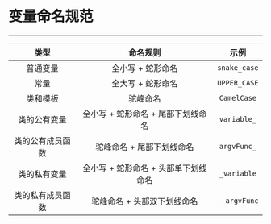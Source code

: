 # 变量命名规范

---

|       类型       |               命名规则               |     示例     |
| :--------------: | :----------------------------------: | :----------: |
|     普通变量     |          全小写 + 蛇形命名           | `snake_case` |
|       常量       |          全大写 + 蛇形命名           | `UPPER_CASE` |
|     类和模板     |               驼峰命名               | `CamelCase`  |
|   类的公有变量   |  全小写 + 蛇形命名 + 尾部下划线命名  | `variable_`  |
| 类的公有成员函数 |      驼峰命名 + 尾部下划线命名       | `argvFunc_`  |
|   类的私有变量   | 全小写 + 蛇形命名 + 头部单下划线命名 | `_variable`  |
| 类的私有成员函数 |     驼峰命名 + 头部双下划线命名      | `__argvFunc` |
